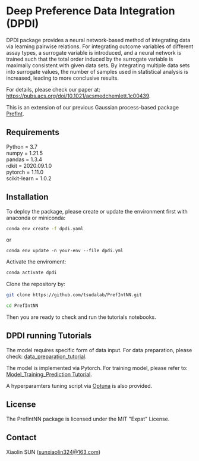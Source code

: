 # Deep Preference Data Integration (DPDI)
DPDI package provides a neural network-based method of integrating data via learning pairwise relations. 
For integrating outcome variables of different assay types, a surrogate variable is introduced, and a neural network is trained such that the total order induced by the surrogate variable is maximally consistent with given data sets. By integrating multiple data sets into surrogate values, the number of samples used in statistical analysis is increased, leading to more conclusive results.

For details, please check our paper at: https://pubs.acs.org/doi/10.1021/acsmedchemlett.1c00439.       

This is an extension of our previous Gaussian process-based package [PrefInt](https://github.com/tsudalab/PrefInt).

## Requirements
Python = 3.7    
numpy = 1.21.5    
pandas = 1.3.4    
rdkit = 2020.09.1.0    
pytorch = 1.11.0    
scikit-learn = 1.0.2    

## Installation
To deploy the package, please create or update the environment first with anaconda or miniconda:
```sh
conda env create -f dpdi.yaml
```
or
```
conda env update -n your-env --file dpdi.yml
```
Activate the enviroment:
```sh
conda activate dpdi
```

Clone the repository by:
```sh
git clone https://github.com/tsudalab/PrefIntNN.git

cd PrefIntNN
```
Then you are ready to check and run the tutorials notebooks.

## DPDI running Tutorials
The model requires specific form of data input. For data preparation, please check: [data_preparation_tutorial](https://github.com/tsudalab/PrefIntNN/blob/master/Data_Preparation_Tutorial.ipynb).    

The model is implemented via Pytorch. For training model, please refer to: [Model_Training_Prediction Tutorial](https://github.com/tsudalab/PrefIntNN/blob/master/Model_Training_and_Prediction.ipynb).

A hyperparamters tuning script via [Optuna](https://optuna.org/) is also provided.

## License
The PrefIntNN package is licensed under the MIT "Expat" License.

## Contact
Xiaolin SUN (sunxiaolin324@163.com)
